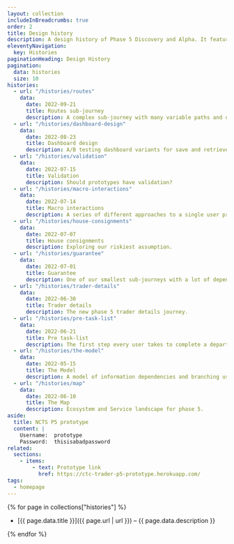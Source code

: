 ```yaml
---
layout: collection
includeInBreadcrumbs: true
order: 2
title: Design history
description: A design history of Phase 5 Discovery and Alpha. It features posts that describe the development of new features, iterations of existing ones.
eleventyNavigation:
  key: Histories
paginationHeading: Design History
pagination:
  data: histories
  size: 10
histories:
  - url: "/histories/routes"
    data:
      date: 2022-09-21
      title: Routes sub-journey
      description: A complex sub-journey with many variable paths and dependencies.
  - url: "/histories/dashboard-design"
    data:
      date: 2022-08-23
      title: Dashboard design
      description: A/B testing dashboard variants for save and retrieve functionality.
  - url: "/histories/validation"
    data:
      date: 2022-07-15
      title: Validation
      description: Should prototypes have validation?
  - url: "/histories/macro-interactions"
    data:
      date: 2022-07-14
      title: Macro interactions
      description: A series of different approaches to a single user problem.
  - url: "/histories/house-consignments"
    data:
      date: 2022-07-07
      title: House consignments
      description: Exploring our riskiest assumption.
  - url: "/histories/guarantee"
    data:
      date: 2022-07-01
      title: Guarantee
      description: One of our smallest sub-journeys with a lot of dependencies.
  - url: "/histories/trader-details"
    data:
      date: 2022-06-30
      title: Trader details
      description: The new phase 5 trader details journey.
  - url: "/histories/pre-task-list"
    data:
      date: 2022-06-21
      title: Pre task-list
      description: The first step every user takes to complete a departure declaration.
  - url: "/histories/the-model"
    data:
      date: 2022-05-15
      title: The Model
      description: A model of information dependencies and branching used as a guide to an accurate fully functional prototype.
  - url: "/histories/map"
    data:
      date: 2022-06-10
      title: The Map
      description: Ecosystem and Service landscape for phase 5.
aside:
  title: NCTS P5 prototype
  content: |
    Username:  prototype
    Password:  thisisabadpassword
related:
  sections:
    - items:
        - text: Prototype link
          href: https://ctc-trader-p5-prototype.herokuapp.com/
tags:
  - homepage
---
```


{% for page in collections["histories"] %}

- [{{ page.data.title }}]({{ page.url | url }}) – {{ page.data.description }}

{% endfor %}
